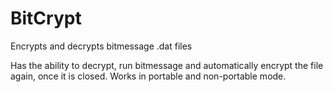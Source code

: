 BitCrypt
========

Encrypts and decrypts bitmessage .dat files

Has the ability to decrypt, run bitmessage and automatically
encrypt the file again, once it is closed.
Works in portable and non-portable mode.
